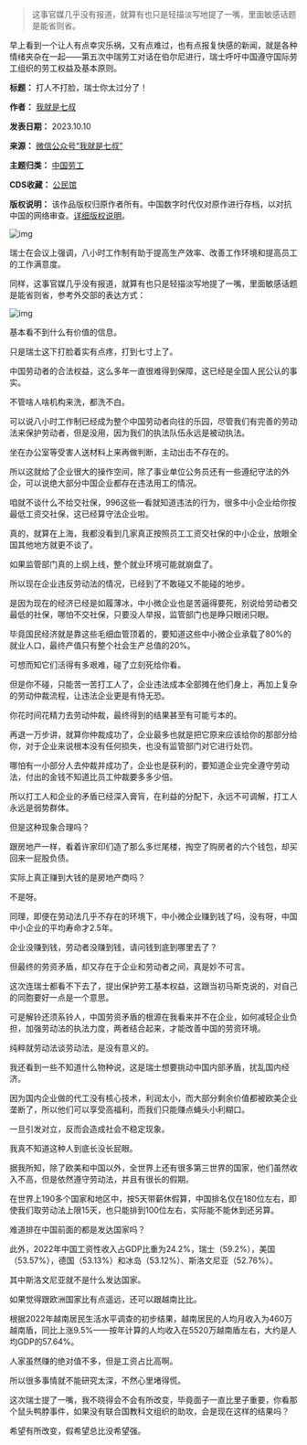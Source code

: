 
> 
> 这事官媒几乎没有报道，就算有也只是轻描淡写地提了一嘴，里面敏感话题是能省则省。
> 
> 
> 


早上看到一个让人有点幸灾乐祸，又有点难过，也有点报复快感的新闻，就是各种情绪夹杂在一起——第五次中瑞劳工对话在伯尔尼进行，瑞士呼吁中国遵守国际劳工组织的劳工权益及基本原则。




**标题：** 打人不打脸，瑞士你太过分了！  

**作者：** [我就是七叔](https://chinadigitaltimes.net/space/我就是七叔)  

**发表日期：** 2023.10.10  

**来源：** [微信公众号“我就是七叔”](https://mp.weixin.qq.com/s/dM2Su3mMu7ZL3oh5AnsNwg)  

**主题归类：** [中国劳工](https://chinadigitaltimes.net/space/中国劳工)  

**CDS收藏：** [公民馆](https://chinadigitaltimes.net/space/%E5%85%AC%E6%B0%91%E9%A6%86)  

**版权说明：** 该作品版权归原作者所有。中国数字时代仅对原作进行存档，以对抗中国的网络审查。[详细版权说明](https://chinadigitaltimes.net/chinese/copyright)。


![img](https://chinadigitaltimes.net/chinese/files/2023/10/post-701034-652569e7a1b83.)


瑞士在会议上强调，八小时工作制有助于提高生产效率、改善工作环境和提高员工的工作满意度。


同样，这事官媒几乎没有报道，就算有也只是轻描淡写地提了一嘴，里面敏感话题是能省则省，参考外交部的表达方式：


![img](https://chinadigitaltimes.net/chinese/files/2023/10/post-701034-652569e7c2359.png)


基本看不到什么有价值的信息。


只是瑞士这下打脸着实有点疼，打到七寸上了。


中国劳动者的合法权益，这么多年一直很难得到保障，这已经是全国人民公认的事实。


不管啥人啥机构来洗，都洗不白。


可以说八小时工作制已经成为整个中国劳动者向往的乐园，尽管我们有完善的劳动法来保护劳动者，但是没用，因为我们的执法队伍永远是被动执法。


坐在办公室等受害人送材料上来再做判断，主动出击不存在的。


所以这就给了企业很大的操作空间，除了事业单位公务员还有一些遵纪守法的外企，可以说绝大部分中国企业都存在违法用工的情况。


咱就不谈什么不给交社保，996这些一看就知道违法的行为，很多中小企业给你按最低工资交社保，这已经算守法企业啦。


真的，就算在上海，我都没看到几家真正按照员工工资交社保的中小企业，放眼全国其他地方就更不谈了。


如果监管部门真的上纲上线，整个就业环境可能就崩盘了。


所以现在企业违反劳动法的情况，已经到了不敢碰又不能碰的地步。


是因为现在的经济已经是如履薄冰，中小微企业也是苦逼得要死，别说给劳动者交最低的社保，哪怕不交社保，只要没人举报，监管部门也是睁只眼闭只眼。


毕竟国民经济就是靠这些毛细血管顶着的，要知道这些中小微企业承载了80%的就业人口，最终产值只有整个社会生产总值的20%。


可想而知它们活得有多艰难，碰了立刻死给你看。


但是你不碰，只能苦一苦打工人了，企业违法成本全部摊在他们身上，再加上复杂的劳动仲裁流程，让违法企业更是有恃无恐。


你花时间花精力去劳动仲裁，最终得到的结果甚至有可能亏本的。


再退一万步讲，就算你仲裁成功了，企业最多也就是把它原来应该给你的那部分给你，对于企业来说根本没有任何损失，也没有监管部门对它进行处罚。


哪怕有一小部分人去仲裁并成功了，企业也是获利的，要知道企业完全遵守劳动法，付出的金钱不知道比员工仲裁要多多少倍。


所以打工人和企业的矛盾已经深入膏肓，在利益的分配下，永远不可调解，打工人永远是弱势群体。


但是这种现象合理吗？


跟房地产一样，看着许家印们造了那么多烂尾楼，掏空了购房者的六个钱包，却买回来一屁股负债。


实际上真正赚到大钱的是房地产商吗？


不是呀。


同理，即便在劳动法几乎不存在的环境下，中小微企业赚到钱了吗，没有呀，中国中小企业的平均寿命才2.5年。


企业没赚到钱，劳动者没赚到钱，请问钱到底到哪里去了？


但最终的劳资矛盾，却又存在于企业和劳动者之间，真是妙不可言。


这次连瑞士都看不下去了，提出保护劳工基本权益，这跟当初马斯克说的，对自己的同胞要好一点是一个意思。


可是解铃还须系铃人，中国劳资矛盾的根源在我看来并不在企业，如何减轻企业负担，加强劳动法的执法力度，两者结合起来，才能改善中国的劳资环境。


纯粹就劳动法谈劳动法，是没有意义的。


我还看到一些不知道什么物种说，这是瑞士想要挑动中国内部矛盾，扰乱国内经济。


因为国内企业做的代工没有核心技术，利润太小，而大部分剩余价值都被欧美企业垄断了，所以他们可以享受高福利，而我们只能赚点蝇头小利糊口。


一旦引发对立，反而会造成社会不稳定现象。


我真不知道这种人到底长没长屁眼。


据我所知，除了欧美和中国以外，全世界上还有很多第三世界的国家，他们虽然收入不高，但是依然遵守劳动法，并且有很长的假期。


在世界上190多个国家和地区中，按5天带薪休假算，中国排名仅在180位左右，即使我们取劳动法上限15天，也只能排到100位左右，实际能不能休到还另算。


难道排在中国前面的都是发达国家吗？


此外，2022年中国工资性收入占GDP比重为24.2%，瑞士（59.2%），美国（53.57%），德国（53.13%）和冰岛（53.12%）、斯洛文尼亚（52.76%）。


其中斯洛文尼亚就不是什么发达国家。


如果觉得跟欧洲国家比有点遥远，还可以跟越南比比。


根据2022年越南居民生活水平调查的初步结果，越南居民的人均月收入为460万越南盾，同比上涨9.5%——按年计算的人均收入在5520万越南盾左右，大约是人均GDP的57.64%。


人家虽然赚的绝对值不多，但是工资占比高啊。


所以很多事情就不能研究太深，不然心里堵得慌。


这次瑞士提了一嘴，我不晓得会不会有所改变，毕竟面子一直比里子重要，你看那个鼠头鸭脖事件，如果没有联合国教科文组织的助攻，会是现在这样的结果吗？


希望有所改变，假希望总比没希望强。

